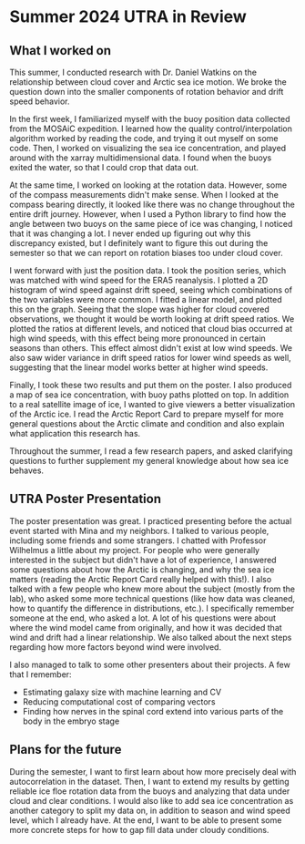 # Summer 2024 UTRA in Review

## What I worked on
This summer, I conducted research with Dr. Daniel Watkins on the relationship between cloud cover and Arctic sea ice motion. We broke the question down into the smaller components of rotation behavior and drift speed behavior.

In the first week, I familiarized myself with the buoy position data collected from the MOSAiC expedition. I learned how the quality control/interpolation algorithm worked by reading the code, and trying it out myself on some code. Then, I worked on visualizing the sea ice concentration, and played around with the xarray multidimensional data. I found when the buoys exited the water, so that I could crop that data out. 

At the same time, I worked on looking at the rotation data. However, some of the compass measurements didn't make sense. When I looked at the compass bearing directly, it looked like there was no change throughout the entire drift journey. However, when I used a Python library to find how the angle between two buoys on the same piece of ice was changing, I noticed that it was changing a lot. I never ended up figuring out why this discrepancy existed, but I definitely want to figure this out during the semester so that we can report on rotation biases too under cloud cover.

I went forward with just the position data. I took the position series, which was matched with wind speed for the ERA5 reanalysis. I plotted a 2D histogram of wind speed against drift speed, seeing which combinations of the two variables were more common. I fitted a linear model, and plotted this on the graph. Seeing that the slope was higher for cloud covered observations, we thought it would be worth looking at drift speed ratios. We plotted the ratios at different levels, and noticed that cloud bias occurred at high wind speeds, with this effect being more pronounced in certain seasons than others. This effect almost didn't exist at low wind speeds. We also saw wider variance in drift speed ratios for lower wind speeds as well, suggesting that the linear model works better at higher wind speeds.

Finally, I took these two results and put them on the poster. I also produced a map of sea ice concentration, with buoy paths plotted on top. In addition to a real satellite image of ice, I wanted to give viewers a better visualization of the Arctic ice. I read the Arctic Report Card to prepare myself for more general questions about the Arctic climate and condition and also explain what application this research has.

Throughout the summer, I read a few research papers, and asked clarifying questions to further supplement my general knowledge about how sea ice behaves.

## UTRA Poster Presentation
The poster presentation was great. I practiced presenting before the actual event started with Mina and my neighbors. I talked to various people, including some friends and some strangers. I chatted with Professor Wilhelmus a little about my project. For people who were generally interested in the subject but didn't have a lot of experience, I answered some questions about how the Arctic is changing, and why the sea ice matters (reading the Arctic Report Card really helped with this!). I also talked with a few people who knew more about the subject (mostly from the lab), who asked some more technical questions (like how data was cleaned, how to quantify the difference in distributions, etc.). I specifically remember someone at the end, who asked a lot. A lot of his questions were about where the wind model came from originally, and how it was decided that wind and drift had a linear relationship. We also talked about the next steps regarding how more factors beyond wind were involved.

I also managed to talk to some other presenters about their projects. A few that I remember:
- Estimating galaxy size with machine learning and CV
- Reducing computational cost of comparing vectors
- Finding how nerves in the spinal cord extend into various parts of the body in the embryo stage

## Plans for the future
During the semester, I want to first learn about how more precisely deal with autocorrelation in the dataset. Then, I want to extend my results by getting reliable ice floe rotation data from the buoys and analyzing that data under cloud and clear conditions. I would also like to add sea ice concentration as another category to split my data on, in addition to season and wind speed level, which I already have. At the end, I want to be able to present some more concrete steps for how to gap fill data under cloudy conditions.

